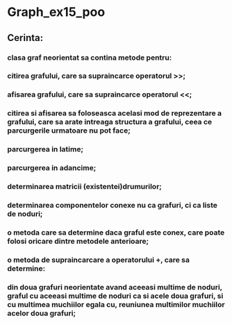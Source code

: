 # Graph_ex15_poo
## Cerinta:
### clasa graf neorientat sa contina metode pentru:  
### citirea grafului, care sa supraincarce operatorul >>;
### afisarea grafului, care sa supraincarce operatorul <<;
### citirea si afisarea sa foloseasca acelasi mod de reprezentare a grafului, care sa arate intreaga structura a grafului, ceea ce parcurgerile urmatoare nu pot face;
### parcurgerea in latime;
### parcurgerea in adancime;
### determinarea matricii (existentei)drumurilor;
### determinarea componentelor conexe nu ca grafuri, ci ca liste de noduri;
### o metoda care sa determine daca graful este conex, care poate folosi oricare dintre metodele anterioare;
### o metoda de supraincarcare a operatorului +, care sa determine:
### din doua grafuri neorientate avand aceeasi multime de noduri, graful cu aceeasi multime de noduri ca si acele doua grafuri, si cu multimea muchiilor egala cu, reuniunea multimilor muchiilor acelor doua grafuri;

